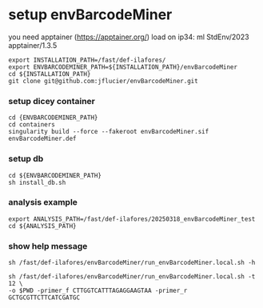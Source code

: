 # setup envBarcodeMiner
you need apptainer (https://apptainer.org/)
load on ip34: ml StdEnv/2023 apptainer/1.3.5
```
export INSTALLATION_PATH=/fast/def-ilafores/
export ENVBARCODEMINER_PATH=${INSTALLATION_PATH}/envBarcodeMiner
cd ${INSTALLATION_PATH}
git clone git@github.com:jflucier/envBarcodeMiner.git
```
### setup dicey container
```
cd {ENVBARCODEMINER_PATH}
cd containers
singularity build --force --fakeroot envBarcodeMiner.sif envBarcodeMiner.def
```
### setup db
```
cd ${ENVBARCODEMINER_PATH}
sh install_db.sh
```
### analysis example ###
```
export ANALYSIS_PATH=/fast/def-ilafores/20250318_envBarcodeMiner_test
cd ${ANALYSIS_PATH}
```
### show help message
```
sh /fast/def-ilafores/envBarcodeMiner/run_envBarcodeMiner.local.sh -h

sh /fast/def-ilafores/envBarcodeMiner/run_envBarcodeMiner.local.sh -t 12 \
-o $PWD -primer_f CTTGGTCATTTAGAGGAAGTAA -primer_r GCTGCGTTCTTCATCGATGC
```
